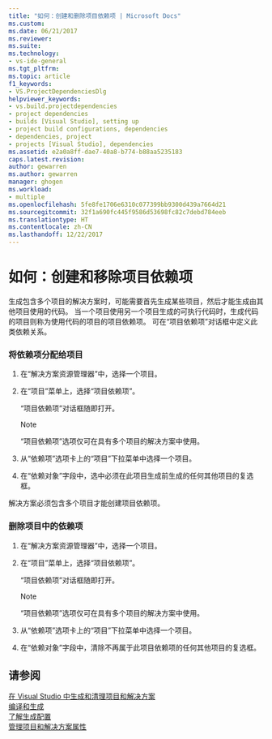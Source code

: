 ```yaml
---
title: "如何：创建和删除项目依赖项 | Microsoft Docs"
ms.custom: 
ms.date: 06/21/2017
ms.reviewer: 
ms.suite: 
ms.technology:
- vs-ide-general
ms.tgt_pltfrm: 
ms.topic: article
f1_keywords:
- VS.ProjectDependenciesDlg
helpviewer_keywords:
- vs.build.projectdependencies
- project dependencies
- builds [Visual Studio], setting up
- project build configurations, dependencies
- dependencies, project
- projects [Visual Studio], dependencies
ms.assetid: e2a0a8ff-dae7-40a8-b774-b88aa5235183
caps.latest.revision: 
author: gewarren
ms.author: gewarren
manager: ghogen
ms.workload:
- multiple
ms.openlocfilehash: 5fe8fe1706e6310c077399bb9300d439a7664d21
ms.sourcegitcommit: 32f1a690fc445f9586d53698fc82c7debd784eeb
ms.translationtype: HT
ms.contentlocale: zh-CN
ms.lasthandoff: 12/22/2017
---
```

# <a name="how-to-create-and-remove-project-dependencies"></a>如何：创建和移除项目依赖项
生成包含多个项目的解决方案时，可能需要首先生成某些项目，然后才能生成由其他项目使用的代码。 当一个项目使用另一个项目生成的可执行代码时，生成代码的项目则称为使用代码的项目的项目依赖项。 可在“项目依赖项”对话框中定义此类依赖关系。  

### <a name="to-assign-dependencies-to-projects"></a>将依赖项分配给项目  

1.  在“解决方案资源管理器”中，选择一个项目。  

2.  在“项目”菜单上，选择“项目依赖项”。  

     “项目依赖项”对话框随即打开。  

    > [!NOTE]
    >  “项目依赖项”选项仅可在具有多个项目的解决方案中使用。  

3.  从“依赖项”选项卡上的“项目”下拉菜单中选择一个项目。  

4.  在“依赖对象”字段中，选中必须在此项目生成前生成的任何其他项目的复选框。  

 解决方案必须包含多个项目才能创建项目依赖项。  

### <a name="to-remove-dependencies-from-projects"></a>删除项目中的依赖项  

1.  在“解决方案资源管理器”中，选择一个项目。  

2.  在“项目”菜单上，选择“项目依赖项”。  

     “项目依赖项”对话框随即打开。  

    > [!NOTE]
    >  “项目依赖项”选项仅可在具有多个项目的解决方案中使用。  

3.  从“依赖项”选项卡上的“项目”下拉菜单中选择一个项目。  

4.  在“依赖对象”字段中，清除不再属于此项目依赖项的任何其他项目的复选框。  

## <a name="see-also"></a>请参阅  
 [在 Visual Studio 中生成和清理项目和解决方案](../ide/building-and-cleaning-projects-and-solutions-in-visual-studio.md)   
 [编译和生成](../ide/compiling-and-building-in-visual-studio.md)   
 [了解生成配置](../ide/understanding-build-configurations.md)   
 [管理项目和解决方案属性](managing-project-and-solution-properties.md)


